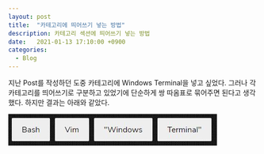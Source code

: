 ```yaml
---
layout: post
title:  "카테고리에 띄어쓰기 넣는 방법"
description: 카테고리 섹션에 띄어쓰기 넣는 방법
date:   2021-01-13 17:10:00 +0900
categories: 
  - Blog
---
```

지난 Post를 작성하던 도중 카테고리에 Windows Terminal을 넣고 싶었다. 
그러나 각 카테고리를 띄어쓰기로 구분하고 있었기에 단순하게 쌍 따옴표로 묶어주면 된다고 생각했다.
하지만 결과는 아래와 같았다.

![NoApplySpace](2021-01-15-2-category-space-pic-1.JPG)
